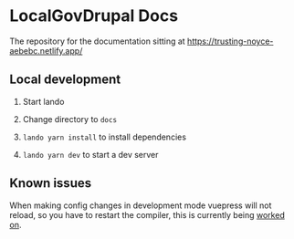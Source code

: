 # LocalGovDrupal Docs

The repository for the documentation sitting at https://trusting-noyce-aebebc.netlify.app/

## Local development

1. Start lando

2. Change directory to `docs`

3. `lando yarn install` to install dependencies

4. `lando yarn dev` to start a dev server

## Known issues

When making config changes in development mode vuepress will not reload, so you have to restart the compiler, this is currently being [worked on](https://github.com/vuejs/vuepress/issues/2254).
